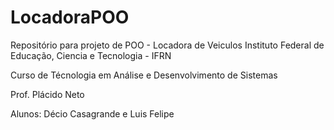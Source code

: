 LocadoraPOO
===========

Repositório para projeto de POO - Locadora de Veiculos
Instituto Federal de Educação, Ciencia e Tecnologia - IFRN

Curso de Técnologia em Análise e Desenvolvimento de Sistemas

Prof. Plácido Neto

Alunos: Décio Casagrande e
        Luis Felipe
        
      

